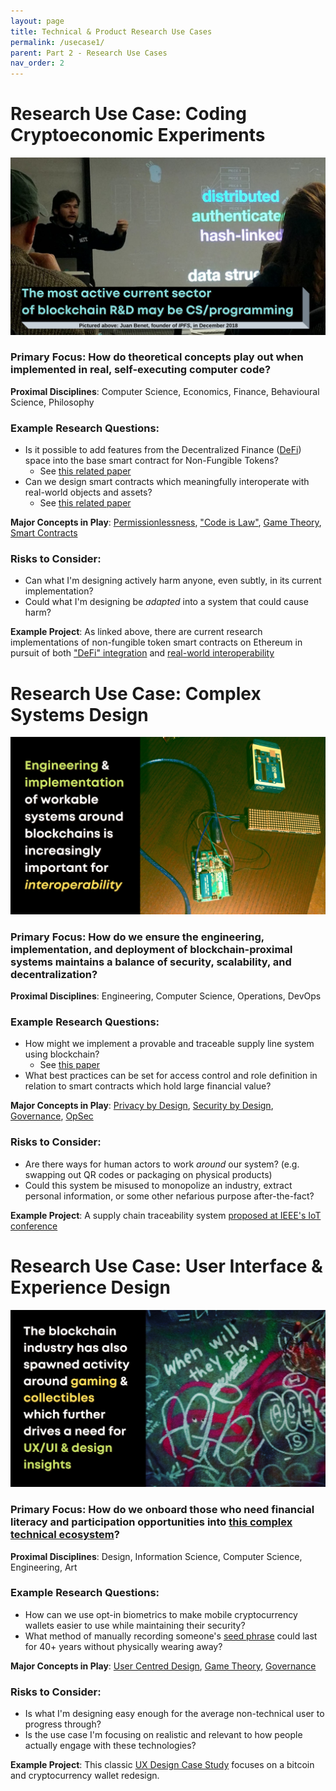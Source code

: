 ```yaml
---
layout: page
title: Technical & Product Research Use Cases
permalink: /usecase1/
parent: Part 2 - Research Use Cases
nav_order: 2
---
```


# Research Use Case: Coding Cryptoeconomic Experiments

![Research Pathways 1](figures/research-1.png)
<br>

### **Primary Focus**: How do theoretical concepts play out when implemented in real, self-executing computer code?

**Proximal Disciplines**: Computer Science, Economics, Finance, Behavioural Science, Philosophy

### **Example Research Questions**:

* Is it possible to add features from the Decentralized Finance ([DeFi](https://www.coindesk.com/what-is-defi)) space into the base smart contract for Non-Fungible Tokens?
    * See [this related paper](https://www.imperial.ac.uk/media/imperial-college/faculty-of-engineering/computing/public/1920-ug-projects/distinguished-projects/NFT.-finance-Leveraging-Non-Fungible-Tokens.pdf)
* Can we design smart contracts which meaningfully interoperate with real-world objects and assets?
    * See [this related paper](http://orca.cf.ac.uk/139348/)

**Major Concepts in Play**: [Permissionlessness](https://www.corda.net/blog/permissionlessness-a-simple-concept-with-profound-implications/), ["Code is Law"](https://www.lexology.com/library/detail.aspx?g=74540439-63f6-453e-a777-aabb56116081), [Game Theory](https://ncase.me/trust/), [Smart Contracts](https://ethereum.org/en/developers/docs/smart-contracts/)

### **Risks to Consider**:

* Can what I'm designing actively harm anyone, even subtly, in its current implementation?
* Could what I'm designing be *adapted* into a system that could cause harm?

**Example Project**: As linked above, there are current research implementations of non-fungible token smart contracts on Ethereum in pursuit of both ["DeFi" integration](https://www.imperial.ac.uk/media/imperial-college/faculty-of-engineering/computing/public/1920-ug-projects/distinguished-projects/NFT.-finance-Leveraging-Non-Fungible-Tokens.pdf) and [real-world interoperability](http://orca.cf.ac.uk/139348/)

# Research Use Case: Complex Systems Design

![Research Pathways 2](figures/research-2.png)
<br>

### **Primary Focus**: How do we ensure the engineering, implementation, and deployment of blockchain-proximal systems maintains a balance of security, scalability, and decentralization?

**Proximal Disciplines**: Engineering, Computer Science, Operations, DevOps

### **Example Research Questions**:

* How might we implement a provable and traceable supply line system using blockchain?
    * See [this paper](https://ieeexplore-ieee-org.ezproxy.library.ubc.ca/abstract/document/8726739)
* What best practices can be set for access control and role definition in relation to smart contracts which hold large financial value?

**Major Concepts in Play**: [Privacy by Design](https://www.ipc.on.ca/wp-content/uploads/resources/7foundationalprinciples.pdf), [Security by Design](https://reciprocitylabs.com/resources/what-is-security-by-design/), [Governance](https://www.ourmachine.net/writing/byzantine-generalization-problem/), [OpSec](https://www.lopp.net/bitcoin-information/security.html)

### **Risks to Consider**:

* Are there ways for human actors to work *around* our system? (e.g. swapping out QR codes or packaging on physical products)
* Could this system be misused to monopolize an industry, extract personal information, or some other nefarious purpose after-the-fact?

**Example Project**: A supply chain traceability system [proposed at IEEE's IoT conference](https://ieeexplore-ieee-org.ezproxy.library.ubc.ca/abstract/document/8726739)

# Research Use Case: User Interface & Experience Design

![Research Pathways 4](figures/research-4.png)
<br>

### **Primary Focus**: How do we onboard those who need financial literacy and participation opportunities into [this complex technical ecosystem](https://uxdesign.cc/what-the-hell-is-going-on-with-the-ux-in-cryptocurrency-7262d2754713)? 

**Proximal Disciplines**: Design, Information Science, Computer Science, Engineering, Art

### **Example Research Questions**:

* How can we use opt-in biometrics to make mobile cryptocurrency wallets easier to use while maintaining their security?
* What method of manually recording someone's [seed phrase](https://en.bitcoin.it/wiki/Seed_phrase) could last for 40+ years without physically wearing away?

**Major Concepts in Play**: [User Centred Design](https://www.interaction-design.org/literature/topics/user-centered-design), [Game Theory](https://ncase.me/trust/), [Governance](https://www.ourmachine.net/writing/byzantine-generalization-problem/)

### **Risks to Consider**:

* Is what I'm designing easy enough for the average non-technical user to progress through?
* Is the use case I'm focusing on realistic and relevant to how people actually engage with these technologies?

**Example Project**: This classic [UX Design Case Study](https://medium.com/@ngqunzhao/breaking-down-bitcoin-a-ux-design-case-study-7fdefbe7e1b8) focuses on a bitcoin and cryptocurrency wallet redesign.